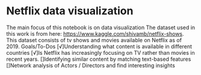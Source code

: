 # Netflix data visualization

The main focus of this notebook is on data visualization
The dataset used in this work is from here: https://www.kaggle.com/shivamb/netflix-shows. This dataset consists of tv shows and movies available on Netflix as of 2019. 
Goals/To-Dos
[√]Understanding what content is available in different countries
[√]Is Netflix has increasingly focusing on TV rather than movies in recent years.
[]Identifying similar content by matching text-based features
[]Network analysis of Actors / Directors and find interesting insights
